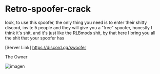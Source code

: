 # Retro-spoofer-crack
look, to use this spoofer, the only thing you need is to enter their shitty discord, invite 5 people and they will give you a "free" spoofer, honestly I think it's shit, and it's just like the RLBmods shit, by that here I bring you all the shit that your spoofer has


[Server Link] https://discord.gg/swoofer

The Owner

![imagen](https://user-images.githubusercontent.com/95001569/168433542-154258f0-7cc8-4fc3-a4b3-30d836d80936.png)

